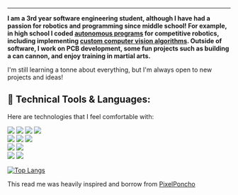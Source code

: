 <hr/>
<p><b>I am a 3rd year software engineering student, although I have had a passion for robotics and programming since middle school! For example, in high school I coded <a href="https://github.com/thesixtium/FTC_Stuff/tree/main/FTC%202019-2020%20Skystone%20Competitive%20Codes">autonomous programs</a> for competitive robotics, including implementing <a href="https://github.com/thesixtium/FTC_Stuff/blob/main/FTC%202019-2020%20Skystone%20Other%20Codes/VisionCodeCopyAndPaste.java">custom computer vision algorithms</a>. Outside of software, I work on PCB development, some fun projects such as building a can cannon, and enjoy training in martial arts.
</b></p>
<p>
  I'm still learning a tonne about everything, but I'm always open to new projects and ideas!   
</p>

<!-- <hr/> -->
<h2>🔧 Technical Tools & Languages:</h2>
<p>Here are technologies that I feel comfortable with:</p>

![](https://img.shields.io/badge/Code-C/C++-informational?style=flat&logo=cplusplus&logoColor=white&color=31C6B4)
![](https://img.shields.io/badge/Code-Java-informational?style=flat&logo=java&logoColor=white&color=31C6B4)
![](https://img.shields.io/badge/Code-Python-informational?style=flat&logo=python&logoColor=white&color=31C6B4)
![](https://img.shields.io/badge/Code-Cobol-informational?style=flat&logo=cobol&logoColor=white&color=31C6B4)
<br/>
![](https://img.shields.io/badge/Style-CSS-informational?style=flat&logo=css3&logoColor=white&color=EF476F)
![](https://img.shields.io/badge/Style-Sass-informational?style=flat&logo=Sass&logoColor=white&color=EF476F)
![](https://img.shields.io/badge/Style-Bootstrap-informational?style=flat&logo=Bootstrap&logoColor=white&color=EF476F)
<br/>
![](https://img.shields.io/badge/OS-Windows-informational?style=flat&logo=Windows&logoColor=white&color=FFD166)
![](https://img.shields.io/badge/OS-Ubuntu-informational?style=flat&logo=Ubuntu&logoColor=white&color=FFD166)
<br/>
![](https://img.shields.io/badge/Tools-Gimp-informational?style=flat&logo=Gimp&logoColor=white&color=C07EBC)
![](https://img.shields.io/badge/Tools-Git-informational?style=flat&logo=Git&logoColor=white&color=C07EBC)

[![Top Langs](https://github-readme-stats.vercel.app/api/top-langs/?username=thesixtium&exclude_repo=ENSF-409-Final-Project&layout=compact&langs_count=10)](https://github.com/anuraghazra/github-readme-stats)

<p>
  This read me was heavily inspired and borrow from <a href="https://github.com/PixelPoncho">PixelPoncho</a> 
</p>
